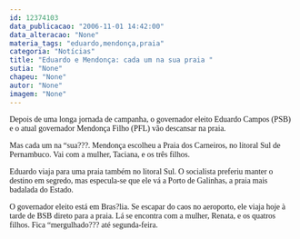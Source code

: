 ```yaml
---
id: 12374103
data_publicacao: "2006-11-01 14:42:00"
data_alteracao: "None"
materia_tags: "eduardo,mendonça,praia"
categoria: "Notícias"
title: "Eduardo e Mendonça: cada um na sua praia "
sutia: "None"
chapeu: "None"
autor: "None"
imagem: "None"
---
```

<p><P><FONT face=Verdana>Depois de uma longa jornada de campanha, o governador eleito Eduardo Campos (PSB) e o atual governador Mendonça Filho (PFL) vão descansar na praia.</FONT></P></p>
<p><P><FONT face=Verdana>Mas cada um na “sua???. Mendonça escolheu a Praia dos Carneiros, no litoral Sul de Pernambuco. Vai com a mulher, Taciana, e os três filhos.</FONT></P></p>
<p><P><FONT face=Verdana>Eduardo viaja para uma praia também no litoral Sul. O socialista preferiu manter o destino em segredo, mas especula-se que ele vá a Porto de Galinhas, a praia mais badalada do Estado.</FONT></P></p>
<p><P><FONT face=Verdana>O governador eleito está em Bras?lia. Se escapar do caos no aeroporto, ele viaja hoje à tarde de BSB direto para a praia. Lá se encontra com a mulher, Renata, e os quatros filhos. Fica “mergulhado??? até segunda-feira.</FONT></P> </p>
